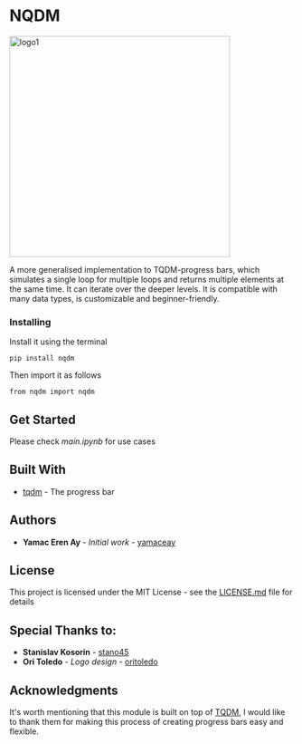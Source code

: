 # NQDM

<img width="390" alt="logo1" src="https://user-images.githubusercontent.com/46201716/117867669-f2032e80-b298-11eb-89dc-9f57bd0affb5.png">

A more generalised implementation to TQDM-progress bars, 
which simulates a single loop for multiple loops and returns 
multiple elements at the same time. It can iterate over the deeper levels. It is compatible with many data types, 
is customizable and beginner-friendly.

### Installing

Install it using the terminal

```
pip install nqdm
```


Then import it as follows

```
from nqdm import nqdm
```

## Get Started

Please check *main.ipynb* for use cases 

## Built With

* [tqdm](https://github.com/tqdm/tqdm) - The progress bar

## Authors

* **Yamac Eren Ay** - *Initial work* - [yamaceay](https://github.com/yamaceay)

## License

This project is licensed under the MIT License - see the [LICENSE.md](LICENSE.md) file for details

## Special Thanks to:

* **Stanislav Kosorin** - [stano45](https://github.com/stano45) 
* **Ori Toledo** - *Logo design* - [oritoledo](https://github.com/oritoledo)

## Acknowledgments

It's worth mentioning that this module is built on top of [TQDM](https://tqdm.github.io/),  I would like to
thank them for making this process of creating progress bars easy and flexible. 

